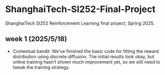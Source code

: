 # ShanghaiTech-SI252-Final-Project
ShanghaiTech SI252 Reinforcement Learning final project, Spring 2025.
## week 1 (2025/5/18)
- Contextual bandit: We've finished the basic code for fitting the reward distribution using discrete diffusion. The initial results look okay, but online training hasn’t shown much improvement yet, so we still need to tweak the training strategy.

